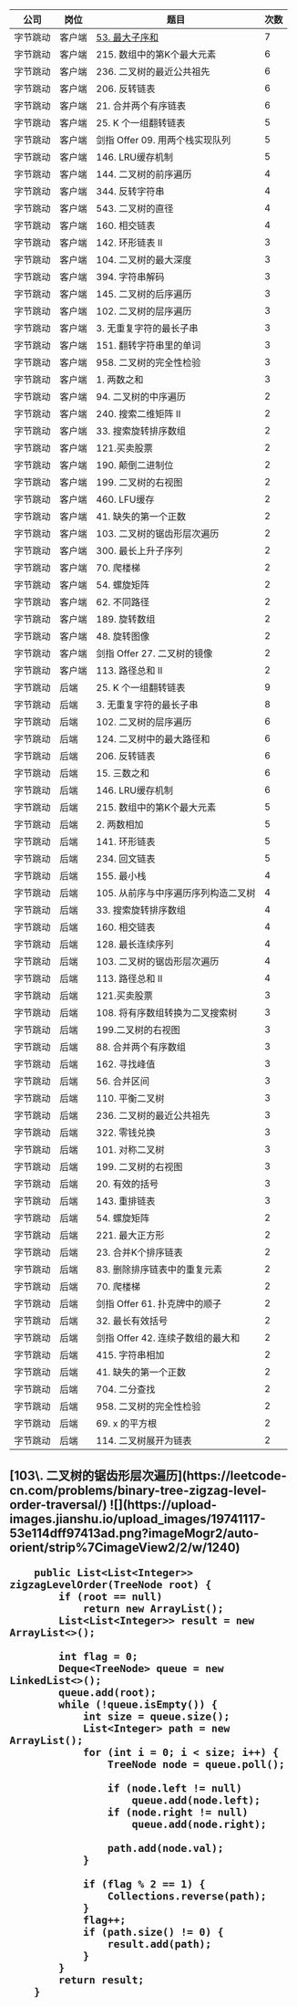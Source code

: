 | 公司   | 岗位  | 题目                     | 次数 |
|------|-----|------------------------|----|
| 字节跳动 | 客户端 | [53\. 最大子序和](#1)             | 7  |
| 字节跳动 | 客户端 | 215\. 数组中的第K个最大元素      | 6  |
| 字节跳动 | 客户端 | 236\. 二叉树的最近公共祖先       | 6  |
| 字节跳动 | 客户端 | 206\. 反转链表             | 6  |
| 字节跳动 | 客户端 | 21\. 合并两个有序链表          | 6  |
| 字节跳动 | 客户端 | 25\. K 个一组翻转链表         | 5  |
| 字节跳动 | 客户端 | 剑指 Offer 09\. 用两个栈实现队列 | 5  |
| 字节跳动 | 客户端 | 146\. LRU缓存机制          | 5  |
| 字节跳动 | 客户端 | 144\. 二叉树的前序遍历         | 4  |
| 字节跳动 | 客户端 | 344\. 反转字符串            | 4  |
| 字节跳动 | 客户端 | 543\. 二叉树的直径           | 4  |
| 字节跳动 | 客户端 | 160\. 相交链表             | 4  |
| 字节跳动 | 客户端 | 142\. 环形链表 II          | 3  |
| 字节跳动 | 客户端 | 104\. 二叉树的最大深度         | 3  |
| 字节跳动 | 客户端 | 394\. 字符串解码            | 3  |
| 字节跳动 | 客户端 | 145\. 二叉树的后序遍历         | 3  |
| 字节跳动 | 客户端 | 102\. 二叉树的层序遍历         | 3  |
| 字节跳动 | 客户端 | 3\. 无重复字符的最长子串         | 3  |
| 字节跳动 | 客户端 | 151\. 翻转字符串里的单词        | 3  |
| 字节跳动 | 客户端 | 958\. 二叉树的完全性检验        | 3  |
| 字节跳动 | 客户端 | 1\. 两数之和               | 3  |
| 字节跳动 | 客户端 | 94\. 二叉树的中序遍历          | 2  |
| 字节跳动 | 客户端 | 240\. 搜索二维矩阵 II        | 2  |
| 字节跳动 | 客户端 | 33\. 搜索旋转排序数组          | 2  |
| 字节跳动 | 客户端 | 121\.买卖股票              | 2  |
| 字节跳动 | 客户端 | 190\. 颠倒二进制位           | 2  |
| 字节跳动 | 客户端 | 199\. 二叉树的右视图          | 2  |
| 字节跳动 | 客户端 | 460\. LFU缓存            | 2  |
| 字节跳动 | 客户端 | 41\. 缺失的第一个正数          | 2  |
| 字节跳动 | 客户端 | 103\. 二叉树的锯齿形层次遍历      | 2  |
| 字节跳动 | 客户端 | 300\. 最长上升子序列          | 2  |
| 字节跳动 | 客户端 | 70\. 爬楼梯               | 2  |
| 字节跳动 | 客户端 | 54\. 螺旋矩阵              | 2  |
| 字节跳动 | 客户端 | 62\. 不同路径              | 2  |
| 字节跳动 | 客户端 | 189\. 旋转数组             | 2  |
| 字节跳动 | 客户端 | 48\. 旋转图像              | 2  |
| 字节跳动 | 客户端 | 剑指 Offer 27\. 二叉树的镜像   | 2  |
| 字节跳动 | 客户端 | 113\. 路径总和 II          | 2  |
| 字节跳动 | 后端 | 25\. K 个一组翻转链表          | 9  |
| 字节跳动 | 后端 | 3\. 无重复字符的最长子串          | 8  |
| 字节跳动 | 后端 | 102\. 二叉树的层序遍历          | 6  |
| 字节跳动 | 后端 | 124\. 二叉树中的最大路径和        | 6  |
| 字节跳动 | 后端 | 206\. 反转链表              | 6  |
| 字节跳动 | 后端 | 15\. 三数之和               | 6  |
| 字节跳动 | 后端 | 146\. LRU缓存机制           | 6  |
| 字节跳动 | 后端 | 215\. 数组中的第K个最大元素       | 5  |
| 字节跳动 | 后端 | 2\. 两数相加                | 5  |
| 字节跳动 | 后端 | 141\. 环形链表              | 5  |
| 字节跳动 | 后端 | 234\. 回文链表              | 5  |
| 字节跳动 | 后端 | 155\. 最小栈               | 4  |
| 字节跳动 | 后端 | 105\. 从前序与中序遍历序列构造二叉树   | 4  |
| 字节跳动 | 后端 | 33\. 搜索旋转排序数组           | 4  |
| 字节跳动 | 后端 | 160\. 相交链表              | 4  |
| 字节跳动 | 后端 | 128\. 最长连续序列            | 4  |
| 字节跳动 | 后端 | 103\. 二叉树的锯齿形层次遍历       | 4  |
| 字节跳动 | 后端 | 113\. 路径总和 II           | 4  |
| 字节跳动 | 后端 | 121\.买卖股票               | 3  |
| 字节跳动 | 后端 | 108\. 将有序数组转换为二叉搜索树     | 3  |
| 字节跳动 | 后端 | 199\.二叉树的右视图            | 3  |
| 字节跳动 | 后端 | 88\. 合并两个有序数组           | 3  |
| 字节跳动 | 后端 | 162\. 寻找峰值              | 3  |
| 字节跳动 | 后端 | 56\. 合并区间               | 3  |
| 字节跳动 | 后端 | 110\. 平衡二叉树             | 3  |
| 字节跳动 | 后端 | 236\. 二叉树的最近公共祖先        | 3  |
| 字节跳动 | 后端 | 322\. 零钱兑换              | 3  |
| 字节跳动 | 后端 | 101\. 对称二叉树             | 3  |
| 字节跳动 | 后端 | 199\. 二叉树的右视图           | 3  |
| 字节跳动 | 后端 | 20\. 有效的括号              | 3  |
| 字节跳动 | 后端 | 143\. 重排链表              | 3  |
| 字节跳动 | 后端 | 54\. 螺旋矩阵               | 2  |
| 字节跳动 | 后端 | 221\. 最大正方形             | 2  |
| 字节跳动 | 后端 | 23\. 合并K个排序链表           | 2  |
| 字节跳动 | 后端 | 83\. 删除排序链表中的重复元素       | 2  |
| 字节跳动 | 后端 | 70\. 爬楼梯                | 2  |
| 字节跳动 | 后端 | 剑指 Offer 61\. 扑克牌中的顺子   | 2  |
| 字节跳动 | 后端 | 32\. 最长有效括号             | 2  |
| 字节跳动 | 后端 | 剑指 Offer 42\. 连续子数组的最大和 | 2  |
| 字节跳动 | 后端 | 415\. 字符串相加             | 2  |
| 字节跳动 | 后端 | 41\. 缺失的第一个正数           | 2  |
| 字节跳动 | 后端 | 704\. 二分查找              | 2  |
| 字节跳动 | 后端 | 958\. 二叉树的完全性检验         | 2  |
| 字节跳动 | 后端 | 69\. x 的平方根             | 2  |
| 字节跳动 | 后端 | 114\. 二叉树展开为链表          | 2  |

<h2 id="1">
[103\. 二叉树的锯齿形层次遍历](https://leetcode-cn.com/problems/binary-tree-zigzag-level-order-traversal/)
![](https://upload-images.jianshu.io/upload_images/19741117-53e114dff97413ad.png?imageMogr2/auto-orient/strip%7CimageView2/2/w/1240)

```
    public List<List<Integer>> zigzagLevelOrder(TreeNode root) {
        if (root == null)
            return new ArrayList();
        List<List<Integer>> result = new ArrayList<>();

        int flag = 0;
        Deque<TreeNode> queue = new LinkedList<>();
        queue.add(root);
        while (!queue.isEmpty()) {
            int size = queue.size();
            List<Integer> path = new ArrayList();
            for (int i = 0; i < size; i++) {
                TreeNode node = queue.poll();

                if (node.left != null)
                    queue.add(node.left);
                if (node.right != null)
                    queue.add(node.right);

                path.add(node.val);
            }

            if (flag % 2 == 1) {
                Collections.reverse(path);
            }
            flag++;
            if (path.size() != 0) {
                result.add(path);
            }
        }
        return result;
    }

```

</h2>
